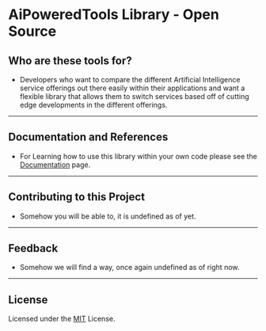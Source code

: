 # AiPoweredTools Library - Open Source

## Who are these tools for?

* Developers who want to compare the different Artificial Intelligence service offerings out there easily within their applications and want a flexible library that allows them to switch services based off of cutting edge developments in the different offerings.

---
## Documentation and References

* For Learning how to use this library within your own code please see the [Documentation](./docs/getting_started.md) page.

---
## Contributing to this Project

* Somehow you will be able to, it is undefined as of yet.

---
## Feedback

* Somehow we will find a way, once again undefined as of right now.

---
## License

Licensed under the [MIT](LICENSE.txt) License.
